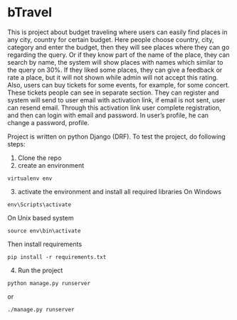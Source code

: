 # bTravel

This is project about budget traveling where users can easily find places in any city, country for certain budget. Here people choose country, city, category and enter the budget, then they will see places where they can go regarding the query. Or if they know part of the name of the place, they can search by name, the system will show places with names which similar to the query on 30%. If they liked some places, they can give a feedback or rate a place, but it will not shown while admin will not accept this rating. Also, users can buy tickets for some events, for example, for some concert. These tickets people can see in separate section. They can register and system will send to user email with activation link, if email is not sent, user can resend email. Through this activation link user complete registration, and then can login with email and password. In user’s profile, he can change a password, profile.

Project is written on python Django (DRF). 
To test the project, do following steps:
1. Clone the repo
2. create an environment
```
virtualenv env
```
3. activate the environment and install all required libraries
On Windows
```
env\Scripts\activate
```
On Unix based system
```
source env\bin\activate
```
Then install requirements
```
pip install -r requirements.txt
```
4. Run the project
```
python manage.py runserver
```
or 
```
./manage.py runserver
```
